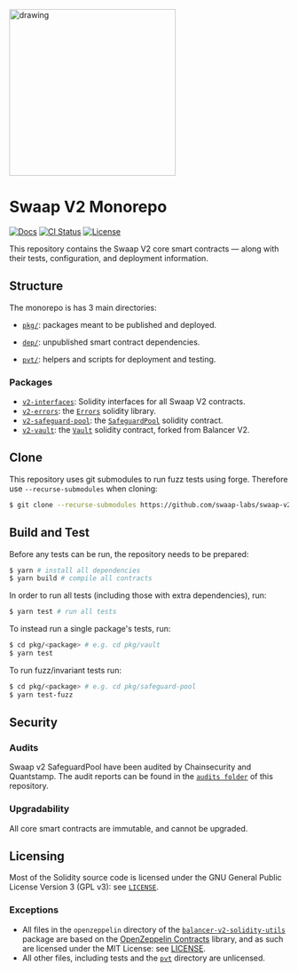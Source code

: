 <img src="https://docs.swaap.finance/img/brand.png" alt="drawing" width="300"/>

# Swaap V2 Monorepo

[![Docs](https://img.shields.io/badge/docs-%F0%9F%93%84-blue)](https://docs.swaap.finance/)
[![CI Status](https://github.com/swaap-labs/swaap-v2-monorepo/workflows/CI/badge.svg?branch=staging)](https://github.com/swaap-labs/swaap-v2-monorepo/actions)
[![License](https://img.shields.io/badge/License-GPLv3-green.svg)](https://www.gnu.org/licenses/gpl-3.0)

This repository contains the Swaap V2 core smart contracts — along with their tests, configuration, and deployment information.

## Structure

The monorepo is has 3 main directories:

- [`pkg/`](./pkg): packages meant to be published and deployed. 

- [`dep/`](./dep): unpublished smart contract dependencies.

- [`pvt/`](./pvt): helpers and scripts for deployment and testing.

### Packages

- [`v2-interfaces`](./pkg/interfaces): Solidity interfaces for all Swaap V2 contracts.
- [`v2-errors`](./pkg/errors): the [`Errors`](./pkg/errors/contracts/SwaapV2Errors.sol) solidity library.
- [`v2-safeguard-pool`](./pkg/safeguard-pool): the [`SafeguardPool`](./pkg/safeguard-pool/contracts/SafeguardPool.sol) solidity contract.
- [`v2-vault`](./pkg/vault): the [`Vault`](./pkg/vault/contracts/Vault.sol) solidity contract, forked from Balancer V2.

## Clone
This repository uses git submodules to run fuzz tests using forge. Therefore use ```--recurse-submodules``` when cloning:

```bash
$ git clone --recurse-submodules https://github.com/swaap-labs/swaap-v2-monorepo.git
```

## Build and Test

Before any tests can be run, the repository needs to be prepared:

```bash
$ yarn # install all dependencies
$ yarn build # compile all contracts
```

In order to run all tests (including those with extra dependencies), run:

```bash
$ yarn test # run all tests
```

To instead run a single package's tests, run:

```bash
$ cd pkg/<package> # e.g. cd pkg/vault
$ yarn test
```

To run fuzz/invariant tests run:

```bash
$ cd pkg/<package> # e.g. cd pkg/safeguard-pool
$ yarn test-fuzz
```

## Security
### Audits
Swaap v2 SafeguardPool have been audited by Chainsecurity and Quantstamp. The audit reports can be found in the [`audits folder`](./audits/) of this repository.

### Upgradability

All core smart contracts are immutable, and cannot be upgraded.

## Licensing

Most of the Solidity source code is licensed under the GNU General Public License Version 3 (GPL v3): see [`LICENSE`](./LICENSE).

### Exceptions

- All files in the `openzeppelin` directory of the [`balancer-v2-solidity-utils`](./dep/solidity-utils) package are based on the [OpenZeppelin Contracts](https://github.com/OpenZeppelin/openzeppelin-contracts) library, and as such are licensed under the MIT License: see [LICENSE](./dep/solidity-utils/contracts/openzeppelin/LICENSE).
- All other files, including tests and the [`pvt`](./pvt) directory are unlicensed.

